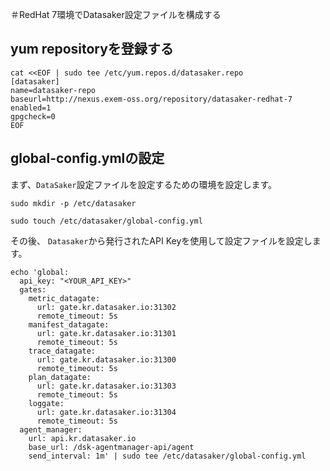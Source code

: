 ＃RedHat 7環境でDatasaker設定ファイルを構成する

## yum repositoryを登録する
```shell
cat <<EOF | sudo tee /etc/yum.repos.d/datasaker.repo
[datasaker]
name=datasaker-repo
baseurl=http://nexus.exem-oss.org/repository/datasaker-redhat-7
enabled=1
gpgcheck=0
EOF
```
## global-config.ymlの設定

まず、`DataSaker`設定ファイルを設定するための環境を設定します。
```shell
sudo mkdir -p /etc/datasaker

sudo touch /etc/datasaker/global-config.yml
```
その後、 `Datasaker`から発行されたAPI Keyを使用して設定ファイルを設定します。
```shell
echo 'global:
  api_key: "<YOUR_API_KEY>"
  gates:
    metric_datagate:
      url: gate.kr.datasaker.io:31302
      remote_timeout: 5s
    manifest_datagate:
      url: gate.kr.datasaker.io:31301
      remote_timeout: 5s
    trace_datagate:
      url: gate.kr.datasaker.io:31300
      remote_timeout: 5s
    plan_datagate:
      url: gate.kr.datasaker.io:31303
      remote_timeout: 5s
    loggate:
      url: gate.kr.datasaker.io:31304
      remote_timeout: 5s
  agent_manager:
    url: api.kr.datasaker.io
    base_url: /dsk-agentmanager-api/agent
    send_interval: 1m' | sudo tee /etc/datasaker/global-config.yml
```
